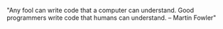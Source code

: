<!--QUOTE_START-->
"Any fool can write code that a computer can understand. Good programmers write code that humans can understand. – Martin Fowler"
<!--QUOTE_END-->

